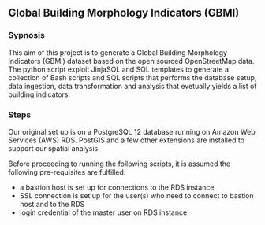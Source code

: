 ## Global Building Morphology Indicators (GBMI)

### Sypnosis
This aim of this project is to generate a Global Building Morphology Indicators (GBMI) dataset based on the open sourced
 OpenStreetMap data. The python script exploit JinjaSQL and SQL templates to generate a collection of Bash scripts
  and SQL scripts that performs the database setup, data ingestion, data transformation and analysis that evetually
   yields a list of building indicators. 

### Steps 
Our original set up is on a PostgreSQL 12 database running on Amazon Web Services (AWS) RDS. PostGIS and a few other
 extensions are installed to support our spatial analysis. 
 
Before proceeding to running the following scripts, it is assumed the following pre-requisites are fulfilled:
    
- a bastion host is set up for connections to the RDS instance
- SSL connection is set up for the user(s) who need to connect to bastion host and to the RDS
- login credential of the master user on RDS instance

